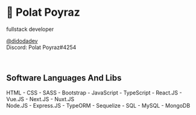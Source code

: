 # 👋 Polat Poyraz

fullstack developer

[@didodadev](https://didoda.com.tr/)  
Discord: Polat Poyraz#4254

<br/>

## Software Languages And Libs
HTML - CSS - SASS - Bootstrap - JavaScript - TypeScript - React.JS - Vue.JS - Next.JS - Nuxt.JS  
Node.JS - Express.JS - TypeORM - Sequelize - SQL - MySQL - MongoDB
